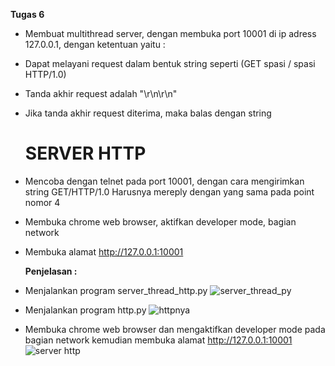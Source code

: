 **Tugas 6**
- Membuat multithread server, dengan membuka port 10001 di ip adress 127.0.0.1, dengan ketentuan yaitu :
- Dapat melayani request dalam bentuk string seperti (GET spasi / spasi HTTP/1.0)
- Tanda akhir request adalah "\r\n\r\n"
- Jika tanda akhir request diterima, maka balas dengan string <h1>SERVER HTTP</h1>
- Mencoba dengan telnet pada port 10001, dengan cara mengirimkan string GET<spasi>/<spasi>HTTP/1.0<enter><enter> Harusnya mereply dengan yang sama pada point nomor 4
- Membuka chrome web browser, aktifkan developer mode, bagian network
- Membuka alamat http://127.0.0.1:10001
  
  **Penjelasan :**
- Menjalankan program server_thread_http.py
  ![server_thread_py](https://user-images.githubusercontent.com/36990780/79015124-618a8400-7b96-11ea-834a-4973269acf6e.png)
- Menjalankan program http.py
  ![httpnya](https://user-images.githubusercontent.com/36990780/79015233-94cd1300-7b96-11ea-8971-3e7803866e26.png)
- Membuka chrome web browser dan mengaktifkan developer mode pada bagian network kemudian membuka alamat http://127.0.0.1:10001
  ![server http](https://user-images.githubusercontent.com/36990780/79015295-b0381e00-7b96-11ea-8e8f-f5bb6c072ee9.png)
  

